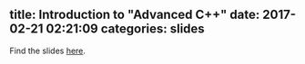 title: Introduction to "Advanced C++"
date: 2017-02-21 02:21:09
categories: slides
---
Find the slides [here](../../../../slides/00_intro.html).
